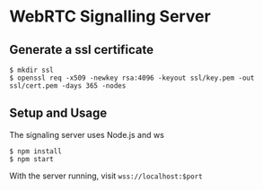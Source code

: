 # WebRTC Signalling Server

## Generate a ssl certificate

```
$ mkdir ssl
$ openssl req -x509 -newkey rsa:4096 -keyout ssl/key.pem -out ssl/cert.pem -days 365 -nodes
```

## Setup and Usage

The signaling server uses Node.js and ws

```
$ npm install
$ npm start
```

With the server running, visit `wss://localhost:$port`
